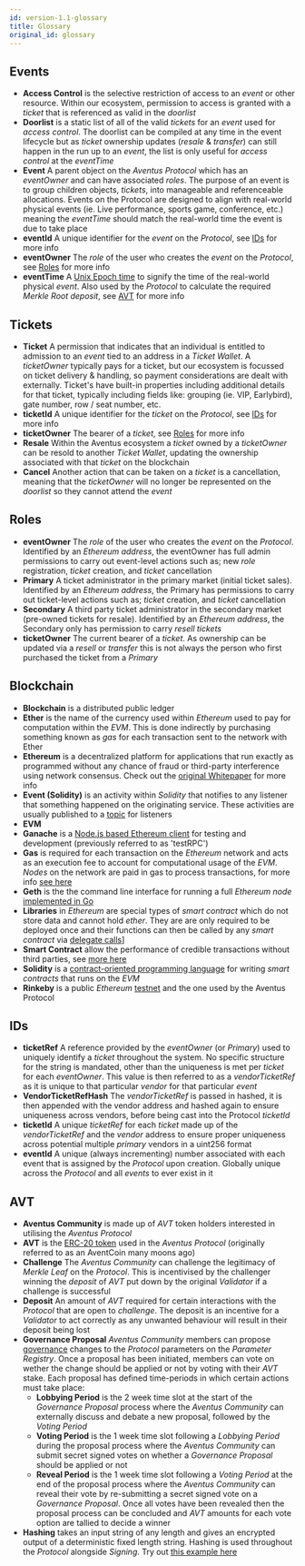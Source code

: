 ```yaml
---
id: version-1.1-glossary
title: Glossary
original_id: glossary
---
```


## Events

- **Access Control** is the selective restriction of access to an _event_ or other resource. Within our ecosystem, permission to access is granted with a _ticket_ that is referenced as valid in the _doorlist_
- **Doorlist** is a static list of all of the valid _tickets_ for an _event_ used for _access control_. The doorlist can be compiled at any time in the event lifecycle but as _ticket_ ownership updates (_resale_ & _transfer_) can still happen in the run up to an _event_, the list is only useful for _access control_ at the _eventTime_
- **Event** A parent object on the _Aventus Protocol_ which has an _eventOwner_ and can have associated _roles_. The purpose of an event is to group children objects, _tickets_, into manageable and referenceable allocations. Events on the Protocol are designed to align with real-world physical events (ie. Live performance, sports game, conference, etc.) meaning the _eventTime_ should match the real-world time the event is due to take place
- **eventId** A unique identifier for the _event_ on the _Protocol_, see [IDs](glossary#ids) for more info
- **eventOwner** The _role_ of the user who creates the _event_ on the _Protocol_, see [Roles](glossary#roles) for more info
- **eventTime** A [Unix Epoch time](https://en.wikipedia.org/wiki/Unix_time) to signify the time of the real-world physical _event_. Also used by the _Protocol_ to calculate the required _Merkle Root_ _deposit_, see [AVT](glossary#avt) for more info

## Tickets

- **Ticket** A permission that indicates that an individual is entitled to admission to an _event_ tied to an address in a _Ticket Wallet_. A _ticketOwner_ typically pays for a ticket, but our ecosystem is focussed on ticket delivery & handling, so payment considerations are dealt with externally. Ticket's have built-in properties including additional details for that ticket, typically including fields like: grouping (ie. VIP, Earlybird), gate number, row / seat number, etc.
- **ticketId** A unique identifier for the _ticket_ on the _Protocol_, see [IDs](glossary#ids) for more info
- **ticketOwner** The bearer of a _ticket_, see [Roles](glossary#roles) for more info
- **Resale** Within the Aventus ecosystem a _ticket_ owned by a _ticketOwner_ can be resold to another _Ticket Wallet_, updating the ownership associated with that _ticket_ on the blockchain
- **Cancel** Another action that can be taken on a _ticket_ is a cancellation, meaning that the _ticketOwner_ will no longer be represented on the _doorlist_ so they cannot attend the _event_

## Roles

- **eventOwner** The _role_ of the user who creates the _event_ on the _Protocol_. Identified by an _Ethereum_ _address_, the eventOwner has full admin permissions to carry out event-level actions such as; new _role_ registration, _ticket_ creation, and _ticket_ cancellation
- **Primary** A ticket administrator in the primary market (initial ticket sales). Identified by an _Ethereum_ _address_, the Primary has permissions to carry out ticket-level actions such as; _ticket_ creation, and _ticket_ cancellation
- **Secondary** A third party ticket administrator in the secondary market (pre-owned tickets for resale). Identified by an _Ethereum_ _address_, the Secondary only has permission to carry _resell_ _tickets_
- **ticketOwner** The current bearer of a _ticket_. As ownership can be updated via a _resell_ or _transfer_ this is not always the person who first purchased the ticket from a _Primary_

## Blockchain

- **Blockchain** is a distributed public ledger
- **Ether** is the name of the currency used within _Ethereum_ used to pay for computation within the _EVM_. This is done indirectly by purchasing something known as _gas_ for each transaction sent to the network with Ether
- **Ethereum** is a decentralized platform for applications that run exactly as programmed without any chance of fraud or third-party interference using network consensus. Check out the [original Whitepaper](https://github.com/ethereum/wiki/wiki/White-Paper) for more info
- **Event (Solidity)** is an activity within _Solidity_ that notifies to any listener that something happened on the originating service. These activities are usually published to a [topic](https://ethereum.stackexchange.com/questions/12950/what-are-event-topics) for listeners
- **EVM**
- **Ganache** is a [Node.js based Ethereum client](http://truffleframework.com/ganache/) for testing and development (previously referred to as 'testRPC')
- **Gas** is required for each transaction on the _Ethereum_ network and acts as an execution fee to account for computational usage of the _EVM_. _Nodes_ on the network are paid in gas to process transactions, for more info [see here](https://blockgeeks.com/guides/ethereum-gas-step-by-step-guide/)
- **Geth** is the the command line interface for running a full _Ethereum_ _node_ [implemented in Go](https://geth.ethereum.org/)
- **Libraries** in _Ethereum_ are special types of _smart contract_ which do not store data and cannot hold _ether_. They are are only required to be deployed once and their functions can then be called by any _smart contract_ via [delegate calls](https://blog.aragon.one/library-driven-development-in-solidity-2bebcaf88736)]
- **Smart Contract** allow the performance of credible transactions without third parties, see [more here](https://en.wikipedia.org/wiki/Smart_contract)
- **Solidity** is a [contract-oriented programming language](https://solidity.readthedocs.io/en/latest/) for writing _smart contracts_ that runs on the _EVM_
- **Rinkeby** is a public _Ethereum_ [testnet](https://support.coinbase.com/customer/en/portal/articles/1973566-what-is-the-testnet-) and the one used by the Aventus Protocol

## IDs

- **ticketRef** A reference provided by the _eventOwner_ (or _Primary_) used to uniquely identify a _ticket_ throughout the system. No specific structure for the string is mandated, other than the uniqueness is met per _ticket_ for each _eventOwner_. This value is then referred to as a _vendorTicketRef_ as it is unique to that particular _vendor_ for that particular _event_
- **VendorTicketRefHash** The _vendorTicketRef_ is passed in hashed, it is then appended with the vendor address and hashed again to ensure uniqueness across vendors, before being cast into the Protocol _ticketId_
- **ticketId** A unique _ticketRef_ for each _ticket_ made up of the _vendorTicketRef_ and the _vendor_ address to ensure proper uniqueness across potential multiple _primary_ vendors in a uint256 format
- **eventId** A unique (always incrementing) number associated with each event that is assigned by the _Protocol_ upon creation. Globally unique across the _Protocol_ and all _events_ to ever exist in it

## AVT

- **Aventus Community** is made up of _AVT_ token holders interested in utilising the _Aventus Protocol_
- **AVT** is the [ERC-20 token](https://en.wikipedia.org/wiki/ERC-20) used in the _Aventus Protocol_ (originally referred to as an AventCoin many moons ago)
- **Challenge** The _Aventus Community_ can challenge the legitimacy of _Merkle Leaf_ on the _Protocol_. This is incentivised by the challenger winning the _deposit_ of _AVT_ put down by the original _Validator_ if a challenge is successful
- **Deposit** An amount of _AVT_ required for certain interactions with the _Protocol_ that are open to _challenge_. The deposit is an incentive for a _Validator_ to act correctly as any unwanted behaviour will result in their deposit being lost
- **Governance Proposal** _Aventus Community_ members can propose [governance](https://blockonomi.com/blockchain-governance/) changes to the _Protocol_ parameters on the _Parameter Registry_. Once a proposal has been initiated, members can vote on wether the change should be applied or not by voting with their _AVT_ stake. Each proposal has defined time-periods in which certain actions must take place:
  - **Lobbying Period** is the 2 week time slot at the start of the _Governance Proposal_ process where the _Aventus Community_ can externally discuss and debate a new proposal, followed by the _Voting Period_
  - **Voting Period** is the 1 week time slot following a _Lobbying Period_ during the proposal process where the _Aventus Community_ can submit secret signed votes on whether a _Governance Proposal_ should be applied or not
  - **Reveal Period** is the 1 week time slot following a _Voting Period_ at the end of the proposal process where the _Aventus Community_ can reveal their vote by re-submitting a secret signed vote on a _Governance Proposal_. Once all votes have been revealed then the
  proposal process can be concluded and _AVT_ amounts for each vote option are tallied to decide a winner
- **Hashing** takes an input string of any length and gives an encrypted output of a deterministic fixed length string. Hashing is used throughout the _Protocol_ alongside _Signing_. Try out [this example here](https://emn178.github.io/online-tools/keccak_256.html)
